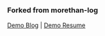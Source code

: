 #

### Forked from morethan-log

[Demo Blog](https://morethan-log.vercel.app) | [Demo Resume](https://morethan-log.vercel.app/resume)
